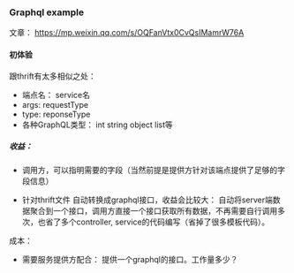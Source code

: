 ### Graphql example

文章： https://mp.weixin.qq.com/s/OQFanVtx0CvQsIMamrW76A

#### 初体验

跟thrift有太多相似之处：

* 端点名： service名
* args: requestType
* type: reponseType
* 各种GraphQL类型： int string object list等

##### 收益：

* 调用方，可以指明需要的字段（当然前提是提供方针对该端点提供了足够的字段信息）

* 针对thrift文件 自动转换成graphql接口，收益会比较大： 自动将server端数据聚合到一个接口，调用方直接一个接口获取所有数据，不再需要自行调用多次，也省了多个controller, service的代码编写（省掉了很多模板代码）。

成本： 

* 需要服务提供方配合： 提供一个graphql的接口。工作量多少？